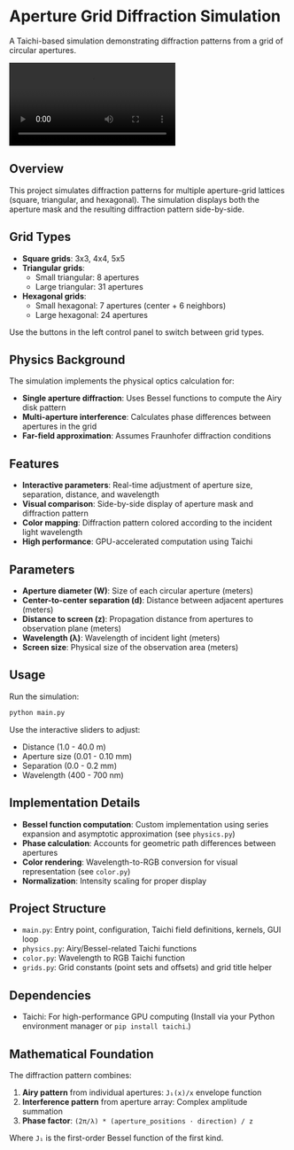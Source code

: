 # Aperture Grid Diffraction Simulation

A Taichi-based simulation demonstrating diffraction patterns from a grid of circular apertures.

<video controls src="images/example.mp4" title="Title"></video>
## Overview

This project simulates diffraction patterns for multiple aperture-grid lattices (square, triangular, and hexagonal). The simulation displays both the aperture mask and the resulting diffraction pattern side-by-side.
## Grid Types

- **Square grids**: 3x3, 4x4, 5x5
- **Triangular grids**:
  - Small triangular: 8 apertures
  - Large triangular: 31 apertures
- **Hexagonal grids**:
  - Small hexagonal: 7 apertures (center + 6 neighbors)
  - Large hexagonal: 24 apertures

Use the buttons in the left control panel to switch between grid types.


## Physics Background

The simulation implements the physical optics calculation for:
- **Single aperture diffraction**: Uses Bessel functions to compute the Airy disk pattern
- **Multi-aperture interference**: Calculates phase differences between apertures in the grid
- **Far-field approximation**: Assumes Fraunhofer diffraction conditions

## Features

- **Interactive parameters**: Real-time adjustment of aperture size, separation, distance, and wavelength
- **Visual comparison**: Side-by-side display of aperture mask and diffraction pattern
- **Color mapping**: Diffraction pattern colored according to the incident light wavelength
- **High performance**: GPU-accelerated computation using Taichi

## Parameters

- **Aperture diameter (W)**: Size of each circular aperture (meters)
- **Center-to-center separation (d)**: Distance between adjacent apertures (meters)
- **Distance to screen (z)**: Propagation distance from apertures to observation plane (meters)
- **Wavelength (λ)**: Wavelength of incident light (meters)
- **Screen size**: Physical size of the observation area (meters)

## Usage

Run the simulation:
```bash
python main.py
```

Use the interactive sliders to adjust:
- Distance (1.0 - 40.0 m)
- Aperture size (0.01 - 0.10 mm)
- Separation (0.0 - 0.2 mm)
- Wavelength (400 - 700 nm)

## Implementation Details

- **Bessel function computation**: Custom implementation using series expansion and asymptotic approximation (see `physics.py`)
- **Phase calculation**: Accounts for geometric path differences between apertures
- **Color rendering**: Wavelength-to-RGB conversion for visual representation (see `color.py`)
- **Normalization**: Intensity scaling for proper display

## Project Structure

- `main.py`: Entry point, configuration, Taichi field definitions, kernels, GUI loop
- `physics.py`: Airy/Bessel-related Taichi functions
- `color.py`: Wavelength to RGB Taichi function
- `grids.py`: Grid constants (point sets and offsets) and grid title helper

## Dependencies

- Taichi: For high-performance GPU computing
  (Install via your Python environment manager or `pip install taichi`.)

## Mathematical Foundation

The diffraction pattern combines:
1. **Airy pattern** from individual apertures: `J₁(x)/x` envelope function
2. **Interference pattern** from aperture array: Complex amplitude summation
3. **Phase factor**: `(2π/λ) * (aperture_positions · direction) / z`

Where `J₁` is the first-order Bessel function of the first kind.
